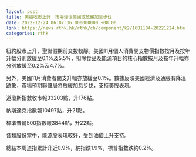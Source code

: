 ```yaml
---
layout: post
title: 美股收市上升　市場憧憬美國或放緩加息步伐
date: 2022-12-24 06:07:36.000000000 +08:00
link: https://news.rthk.hk/rthk/ch/component/k2/1681184-20221224.htm
categories: rthk
---
```


紐約股市上升，聖誕假期前交投較靜。美國11月個人消費開支物價指數按月及按年升幅分別放緩至0.1%及5.5%，扣除食品及能源項目的核心指數按月及按年升幅亦分別放緩至0.2%及4.7%。

另外，美國11月消費者開支升幅亦放緩至0.1%。數據反映美國經濟及通脹有降溫跡象，市場預期聯儲局將放緩加息步伐，支持美股表現。

道瓊斯指數收市報33203點，升176點。

納斯達克指數報10497點，升21點。

標準普爾500指數報3844點，升22點。

各類股份當中，能源股表現較好，受到油價上升支持。

總結本周道指累計升近0.9%，納指跌1.9%，標普指數跌約0.2%。
